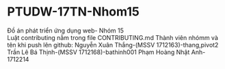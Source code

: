 # PTUDW-17TN-Nhom15
Đồ án phát triển ứng dụng web- Nhóm 15    
Luật contributing nằm trong file CONTRIBUTING.md
Thành viên nhómm và tên khi push lên github:
Nguyễn Xuân Thắng-(MSSV 1712163)-thang,pivot2
Trần Lê Bá Thịnh-(MSSV 1712168)-bathinh001
Phạm Hoàng Nhật Anh-1712214

